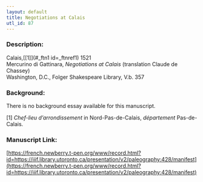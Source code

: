 ```yaml
---
layout: default
title: Negotiations at Calais
utl_id: 87
---
```


### Description:

Calais,<a id="_ftnref1 name=_ftnref1 title=">[[1]](#_ftn1 id=_ftnref1)</a> 1521 <br>
Mercurino di Gattinara, _Negotiations at Calais_ (translation Claude de Chassey)<br>
Washington, D.C., Folger Shakespeare Library, V.b. 357

### Background:

There is no background essay available for this manuscript.

<a id="_ftn1">[1]</a> _Chef-lieu d’arrondissement_ in Nord-Pas-de-Calais, _département_ Pas-de-Calais. 

### Manuscript Link:

[https://french.newberry.t-pen.org/www/record.html?id=https://iiif.library.utoronto.ca/presentation/v2/paleography:428/manifest](https://french.newberry.t-pen.org/www/record.html?id=https://iiif.library.utoronto.ca/presentation/v2/paleography:428/manifest)
